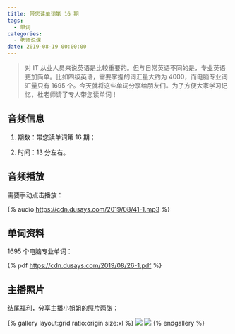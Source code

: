 ```yaml
---
title: 带您读单词第 16 期
tags:
  - 单词
categories:
  - 老师说课
date: 2019-08-19 00:00:00
---
```


> 对 IT 从业人员来说英语是比较重要的。但与日常英语不同的是，专业英语更加简单。比如四级英语，需要掌握的词汇量大约为 4000，而电脑专业词汇量只有 1695 个。今天就将这些单词分享给朋友们。为了方便大家学习记忆，杜老师请了专人带您读单词！

<!-- more -->

## 音频信息

1. 期数：带您读单词第 16 期；

2. 时间：13 分左右。

## 音频播放

需要手动点击播放：

{% audio https://cdn.dusays.com/2019/08/41-1.mp3 %}

## 单词资料

1695 个电脑专业单词：

{% pdf https://cdn.dusays.com/2019/08/26-1.pdf %}

## 主播照片

结尾福利，分享主播小姐姐的照片两张：

{% gallery layout:grid ratio:origin size:xl %}
![](https://cdn.dusays.com/2019/08/41-1.jpg)
![](https://cdn.dusays.com/2019/08/41-2.jpg)
{% endgallery %}
